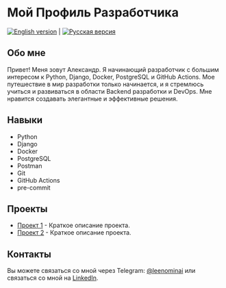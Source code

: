 # Мой Профиль Разработчика

[![English version](https://img.shields.io/badge/English-Read%20Now-blue)](./README.md) | [![Русская версия](https://img.shields.io/badge/%D0%A0%D1%83%D1%81%D1%81%D0%BA%D0%B8%D0%B9-%D0%A7%D0%B8%D1%82%D0%B0%D1%82%D1%8C-brightgreen)](./README.md)

## Обо мне

Привет! Меня зовут Александр. Я начинающий разработчик с большим интересом к Python, Django, Docker, PostgreSQL и GitHub Actions. Мое путешествие в мир разработки только начинается, и я стремлюсь учиться и развиваться в области Backend разработки и DevOps. Мне нравится создавать элегантные и эффективные решения.

## Навыки

- Python
- Django
- Docker
- PostgreSQL
- Postman
- Git
- GitHub Actions
- pre-commit

## Проекты

- [Проект 1](https://github.com/your-username/project1) - Краткое описание проекта.
- [Проект 2](https://github.com/your-username/project2) - Краткое описание проекта.

## Контакты

Вы можете связаться со мной через Telegram: [@leenominai](https://t.me/leenominai) или связаться со мной на [LinkedIn](https://www.linkedin.com/in/leenominai).
